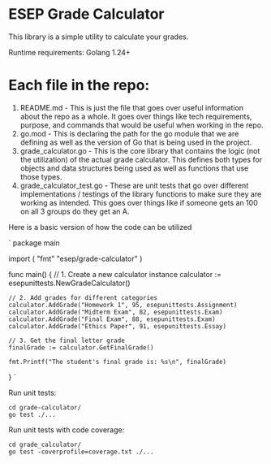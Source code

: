 # ESEP Grade Calculator

This library is a simple utility to calculate your grades.

Runtime requirements:
Golang 1.24+

# Each file in the repo:
1. README.md - This is just the file that goes over useful information about the repo as a whole. It goes over things like tech requirements, purpose, and commands that would be useful when working in the repo.
2. go.mod - This is declaring the path for the go module that we are defining as well as the version of Go that is being used in the project.
3. grade_calculator.go - This is the core library that contains the logic (not the utilization) of the actual grade calculator. This defines both types for objects and data structures being used as well as functions that use those types.
4. grade_calculator_test.go - These are unit tests that go over different implementations / testings of the library functions to make sure they are working as intended. This goes over things like if someone gets an 100 on all 3 groups do they get an A.


Here is a basic version of how the code can be utilized

`
package main

import (
	"fmt"
	"esep/grade-calculator"
)

func main() {
	// 1. Create a new calculator instance
	calculator := esepunittests.NewGradeCalculator()
    
	// 2. Add grades for different categories
	calculator.AddGrade("Homework 1", 95, esepunittests.Assignment)
	calculator.AddGrade("Midterm Exam", 82, esepunittests.Exam)
	calculator.AddGrade("Final Exam", 88, esepunittests.Exam)
	calculator.AddGrade("Ethics Paper", 91, esepunittests.Essay)

	// 3. Get the final letter grade
	finalGrade := calculator.GetFinalGrade()

	fmt.Printf("The student's final grade is: %s\n", finalGrade)
}
`

Run unit tests:
```
cd grade-calculator/
go test ./...
```

Run unit tests with code coverage:
```
cd grade_calculator/
go test -coverprofile=coverage.txt ./...
```
